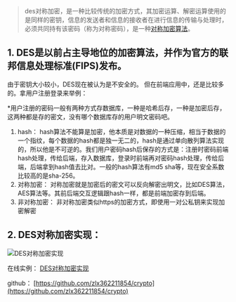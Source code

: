 > des对称加密，是一种比较传统的加密方式，其加密运算、解密运算使用的是同样的密钥，信息的发送者和信息的接收者在进行信息的传输与处理时，必须共同持有该密码（称为对称密码），是一种[对称加密算法](https://baike.baidu.com/item/%E5%AF%B9%E7%A7%B0%E5%8A%A0%E5%AF%86%E7%AE%97%E6%B3%95/211953)。

##  1. DES是以前占主导地位的加密算法，并作为官方的联邦信息处理标准(FIPS)发布。
由于密钥大小较小，DES现在被认为是不安全的。
但在前端应用中，还是比较多的。拿用户注册登录来举例：

*用户注册的密码一般有两种方式存数据库，一种是哈希后存，一种是加密后存，这两种都是存的密文，没有哪个数据库存的用户明文密码吧。
1. hash： hash算法不能算是加密，他本质是对数据的一种压缩，相当于数据的一个指纹，每个数据的hash都是独一无二的，hash是通过单向散列算法实现的，所以他是不可逆的。我们用户密码hash后保存的方式是：注册时密码前端hash处理，传给后端，存入数据库，登录时前端再对密码hash处理，传给后端，后端拿到hash值去比对。一般的hash算法有md5 sha等，现在安全系数比较高的是sha-256。
2. 对称加密： 对称加密就是加密后的密文可以反向解密出明文，比如DES算法，AES算法等。其前后端交互逻辑跟hash一样，都是前端加密存到后端。
3. 非对称加密： 非对称加密类似https的加密方式，即使用一对公私钥来实现加密解密

## 2. DES对称加密实现：

![DES对称加密实现](https://upload-images.jianshu.io/upload_images/5420078-88f5f79226efef5f.png?imageMogr2/auto-orient/strip%7CimageView2/2/w/1240)

在线实例： [DES对称加密实现](http://140.143.90.177:7000/)

github： [https://github.com/zlx362211854/crypto](https://github.com/zlx362211854/crypto)
